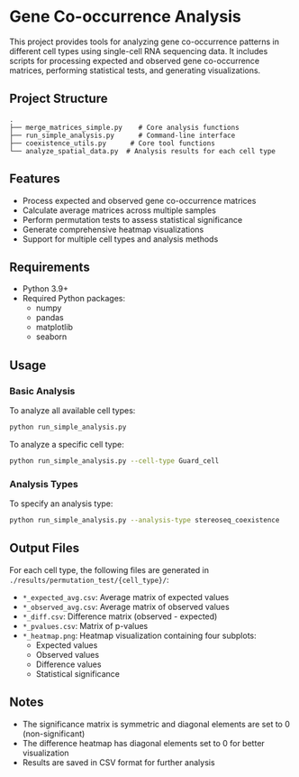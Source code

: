 # Gene Co-occurrence Analysis

This project provides tools for analyzing gene co-occurrence patterns in different cell types using single-cell RNA sequencing data. It includes scripts for processing expected and observed gene co-occurrence matrices, performing statistical tests, and generating visualizations.

## Project Structure

```
.
├── merge_matrices_simple.py    # Core analysis functions
├── run_simple_analysis.py      # Command-line interface
├── coexistence_utils.py      # Core tool functions
└── analyze_spatial_data.py  # Analysis results for each cell type
```

## Features

- Process expected and observed gene co-occurrence matrices
- Calculate average matrices across multiple samples
- Perform permutation tests to assess statistical significance
- Generate comprehensive heatmap visualizations
- Support for multiple cell types and analysis methods

## Requirements

- Python 3.9+
- Required Python packages:
  - numpy
  - pandas
  - matplotlib
  - seaborn

## Usage

### Basic Analysis

To analyze all available cell types:
```bash
python run_simple_analysis.py
```

To analyze a specific cell type:
```bash
python run_simple_analysis.py --cell-type Guard_cell
```

### Analysis Types

To specify an analysis type:
```bash
python run_simple_analysis.py --analysis-type stereoseq_coexistence
```

## Output Files

For each cell type, the following files are generated in `./results/permutation_test/{cell_type}/`:

- `*_expected_avg.csv`: Average matrix of expected values
- `*_observed_avg.csv`: Average matrix of observed values
- `*_diff.csv`: Difference matrix (observed - expected)
- `*_pvalues.csv`: Matrix of p-values
- `*_heatmap.png`: Heatmap visualization containing four subplots:
  - Expected values
  - Observed values
  - Difference values
  - Statistical significance

## Notes

- The significance matrix is symmetric and diagonal elements are set to 0 (non-significant)
- The difference heatmap has diagonal elements set to 0 for better visualization
- Results are saved in CSV format for further analysis 
